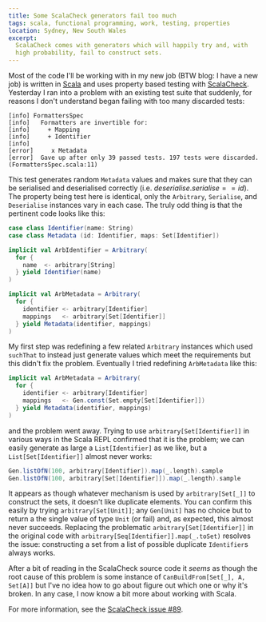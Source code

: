 ```yaml
---
title: Some ScalaCheck generators fail too much
tags: scala, functional programming, work, testing, properties
location: Sydney, New South Wales
excerpt: 
  ScalaCheck comes with generators which will happily try and, with
  high probability, fail to construct sets.
---
```


Most of the code I'll be working with in my new job (BTW blog: I have
a new job) is written in [Scala][1] and uses property based testing
with [ScalaCheck][2]. Yesterday I ran into a problem with an existing
test suite that suddenly, for reasons I don't understand began failing
with too many discarded tests:

[1]: http://www.scala-lang.org/
[2]: https://scalacheck.org/

````
[info] FormattersSpec
[info]   Formatters are invertible for:
[info]     + Mapping
[info]     + Identifier
[info]
[error]     x Metadata
[error]  Gave up after only 39 passed tests. 197 tests were discarded. (FormattersSpec.scala:11)
````

This test generates random `Metadata` values and makes sure that they
can be serialised and deserialised correctly
(i.e. $deserialise.serialise==id$). The property being test here is
identical, only the `Arbitrary`, `Serialise`, and `Deserialise`
instances vary in each case. The truly odd thing is that the pertinent
code looks like this:

````.scala
case class Identifier(name: String)
case class Metadata (id: Identifier, maps: Set[Identifier])

implicit val ArbIdentifier = Arbitrary(
  for {
    name  <- arbitrary[String]
  } yield Identifier(name)
)

implicit val ArbMetadata = Arbitrary(
  for {
    identifier <- arbitrary[Identifier]
    mappings   <- arbitrary[Set[Identifier]]
  } yield Metadata(identifier, mappings)
)
````

My first step was redefining a few related `Arbitrary` instances which
used `suchThat` to instead just generate values which meet the
requirements but this didn't fix the problem. Eventually I tried
redefining `ArbMetadata` like this:

````.scala
implicit val ArbMetadata = Arbitrary(
  for {
    identifier <- arbitrary[Identifier]
    mappings   <- Gen.const(Set.empty[Set[Identifier]])
  } yield Metadata(identifier, mappings)
)
````

and the problem went away. Trying to use `arbitrary[Set[Identifier]]`
in various ways in the Scala REPL confirmed that it is the problem; we
can easily generate as large a `List[Identifier]` as we like, but a
`List[Set[Identifier]]` almost never works:

````.scala
Gen.listOfN(100, arbitrary[Identifier]).map(_.length).sample
Gen.listOfN(100, arbitrary[Set[Identifier]]).map(_.length).sample
````

It appears as though whatever mechanism is used by `arbitrary[Set[_]]`
to construct the sets, it doesn't like duplicate elements. You can
confirm this easily by trying `arbitrary[Set[Unit]]`; any `Gen[Unit]`
has no choice but to return a the single value of type `Unit` (or
fail) and, as expected, this almost never succeeds. Replacing the
problematic `arbitrary[Set[Identifier]]` in the original code with
`arbitrary[Seq[Identifier]].map(_.toSet)` resolves the issue:
constructing a set from a list of possible duplicate `Identifier`s
always works.

After a bit of reading in the ScalaCheck source code it *seems* as
though the root cause of this problem is some instance of
`CanBuildFrom[Set[_], A, Set[A]]` but I've no idea how to go about
figure out which one or why it's broken. In any case, I now know a bit
more about working with Scala.

For more information, see the [ScalaCheck issue #89][3].

[3]: https://github.com/rickynils/scalacheck/issues/89
